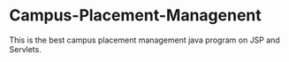 # Campus-Placement-Managenent
This is the best campus placement management java program on JSP and Servlets.
